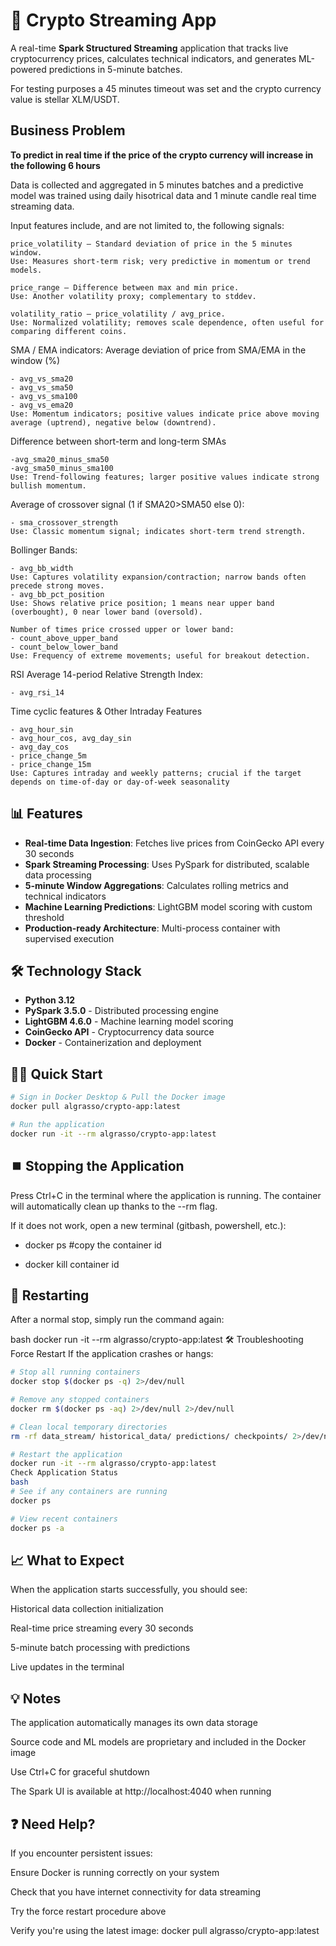 # 🚀 Crypto Streaming App

A real-time **Spark Structured Streaming** application that tracks live cryptocurrency prices, calculates technical indicators, and generates ML-powered predictions in 5-minute batches.

For testing purposes a 45 minutes timeout was set and the crypto currency value is stellar XLM/USDT.

## Business Problem
**To predict in real time if the price of the crypto currency will increase in the following 6 hours**

Data is collected and aggregated in 5 minutes batches and a predictive model was trained using daily hisotrical data and 1 minute candle real time streaming data.

Input features include, and are not limited to, the following signals:

```
price_volatility – Standard deviation of price in the 5 minutes window.
Use: Measures short-term risk; very predictive in momentum or trend models.

price_range – Difference between max and min price.
Use: Another volatility proxy; complementary to stddev.

volatility_ratio – price_volatility / avg_price.
Use: Normalized volatility; removes scale dependence, often useful for comparing different coins.
```

SMA / EMA indicators: 
Average deviation of price from SMA/EMA in the window (%)
```
- avg_vs_sma20
- avg_vs_sma50
- avg_vs_sma100
- avg_vs_ema20 
Use: Momentum indicators; positive values indicate price above moving average (uptrend), negative below (downtrend).
```

Difference between short-term and long-term SMAs
```
-avg_sma20_minus_sma50
-avg_sma50_minus_sma100 
Use: Trend-following features; larger positive values indicate strong bullish momentum.
```

Average of crossover signal (1 if SMA20>SMA50 else 0):
```
- sma_crossover_strength 
Use: Classic momentum signal; indicates short-term trend strength.
```

Bollinger Bands:
```
- avg_bb_width 
Use: Captures volatility expansion/contraction; narrow bands often precede strong moves.
- avg_bb_pct_position
Use: Shows relative price position; 1 means near upper band (overbought), 0 near lower band (oversold).

Number of times price crossed upper or lower band:
- count_above_upper_band
- count_below_lower_band
Use: Frequency of extreme movements; useful for breakout detection.
```

RSI
Average 14-period Relative Strength Index:
```
- avg_rsi_14
```

Time cyclic features & Other Intraday Features
```
- avg_hour_sin
- avg_hour_cos, avg_day_sin
- avg_day_cos 
- price_change_5m
- price_change_15m
Use: Captures intraday and weekly patterns; crucial if the target depends on time-of-day or day-of-week seasonality
```


## 📊 Features

- **Real-time Data Ingestion**: Fetches live prices from CoinGecko API every 30 seconds
- **Spark Streaming Processing**: Uses PySpark for distributed, scalable data processing
- **5-minute Window Aggregations**: Calculates rolling metrics and technical indicators
- **Machine Learning Predictions**: LightGBM model scoring with custom threshold
- **Production-ready Architecture**: Multi-process container with supervised execution

## 🛠️ Technology Stack

- **Python 3.12**
- **PySpark 3.5.0** - Distributed processing engine
- **LightGBM 4.6.0** - Machine learning model scoring
- **CoinGecko API** - Cryptocurrency data source
- **Docker** - Containerization and deployment

## 🏃‍♂️ Quick Start

```bash
# Sign in Docker Desktop & Pull the Docker image
docker pull algrasso/crypto-app:latest

# Run the application
docker run -it --rm algrasso/crypto-app:latest
```

## ⏹️ Stopping the Application

Press Ctrl+C in the terminal where the application is running. The container will automatically clean up thanks to the --rm flag.

If it does not work, open a new terminal (gitbash, powershell, etc.):

- docker ps #copy the container id

- docker kill container id


## 🔄 Restarting
After a normal stop, simply run the command again:

bash
docker run -it --rm algrasso/crypto-app:latest
🛠️ Troubleshooting
Force Restart
If the application crashes or hangs:

```bash
# Stop all running containers
docker stop $(docker ps -q) 2>/dev/null

# Remove any stopped containers
docker rm $(docker ps -aq) 2>/dev/null 2>/dev/null

# Clean local temporary directories
rm -rf data_stream/ historical_data/ predictions/ checkpoints/ 2>/dev/null || true

# Restart the application
docker run -it --rm algrasso/crypto-app:latest
Check Application Status
bash
# See if any containers are running
docker ps

# View recent containers
docker ps -a
```
## 📈 What to Expect
When the application starts successfully, you should see:

Historical data collection initialization

Real-time price streaming every 30 seconds

5-minute batch processing with predictions

Live updates in the terminal

## 💡 Notes
The application automatically manages its own data storage

Source code and ML models are proprietary and included in the Docker image

Use Ctrl+C for graceful shutdown

The Spark UI is available at http://localhost:4040 when running

## ❓ Need Help?
If you encounter persistent issues:

Ensure Docker is running correctly on your system

Check that you have internet connectivity for data streaming

Try the force restart procedure above

Verify you're using the latest image: docker pull algrasso/crypto-app:latest

